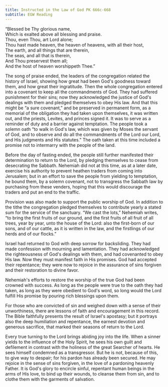 ```yaml
---
title: Instructed in the Law of God PK 666c-668
subtitle: EGW Reading
---
```


“Blessed be Thy glorious name,\
Which is exalted above all blessing and praise.\
Thou, even Thou, art Lord alone;\
Thou hast made heaven, the heaven of heavens, with all their host,\
The earth, and all things that are therein,\
The seas, and all that is therein,\
And Thou preservest them all;\
And the host of heaven worshippeth Thee.”

The song of praise ended, the leaders of the congregation related the history of Israel, showing how great had been God's goodness toward them, and how great their ingratitude. Then the whole congregation entered into a covenant to keep all the commandments of God. They had suffered punishment for their sins; now they acknowledged the justice of God's dealings with them and pledged themselves to obey His law. And that this might be “a sure covenant,” and be preserved in permanent form, as a memorial of the obligation they had taken upon themselves, it was written out, and the priests, Levites, and princes signed it. It was to serve as a reminder of duty and a barrier against temptation. The people took a solemn oath “to walk in God's law, which was given by Moses the servant of God, and to observe and do all the commandments of the Lord our Lord, and His judgments and His statutes.” The oath taken at this time included a promise not to intermarry with the people of the land.

Before the day of fasting ended, the people still further manifested their determination to return to the Lord, by pledging themselves to cease from desecrating the Sabbath. Nehemiah did not at this time, as at a later date, exercise his authority to prevent heathen traders from coming into Jerusalem; but in an effort to save the people from yielding to temptation, he bound them, by a solemn covenant, not to transgress the Sabbath law by purchasing from these venders, hoping that this would discourage the traders and put an end to the traffic.

Provision was also made to support the public worship of God. In addition to the tithe the congregation pledged themselves to contribute yearly a stated sum for the service of the sanctuary. “We cast the lots,” Nehemiah writes, “to bring the first fruits of our ground, and the first fruits of all fruit of all trees, year by year, unto the house of the Lord: also the first-born of our sons, and of our cattle, as it is written in the law, and the firstlings of our herds and of our flocks.”

Israel had returned to God with deep sorrow for backsliding. They had made confession with mourning and lamentation. They had acknowledged the righteousness of God's dealings with them, and had covenanted to obey His law. Now they must manifest faith in His promises. God had accepted their repentance; they were now to rejoice in the assurance of sins forgiven and their restoration to divine favor.

Nehemiah's efforts to restore the worship of the true God had been crowned with success. As long as the people were true to the oath they had taken, as long as they were obedient to God's word, so long would the Lord fulfill His promise by pouring rich blessings upon them.

For those who are convicted of sin and weighed down with a sense of their unworthiness, there are lessons of faith and encouragement in this record. The Bible faithfully presents the result of Israel's apostasy; but it portrays also the deep humiliation and repentance, the earnest devotion and generous sacrifice, that marked their seasons of return to the Lord.

Every true turning to the Lord brings abiding joy into the life. When a sinner yields to the influence of the Holy Spirit, he sees his own guilt and defilement in contrast with the holiness of the great Searcher of hearts. He sees himself condemned as a transgressor. But he is not, because of this, to give way to despair; for his pardon has already been secured. He may rejoice in the sense of sins forgiven, in the love of a pardoning heavenly Father. It is God's glory to encircle sinful, repentant human beings in the arms of His love, to bind up their wounds, to cleanse them from sin, and to clothe them with the garments of salvation.